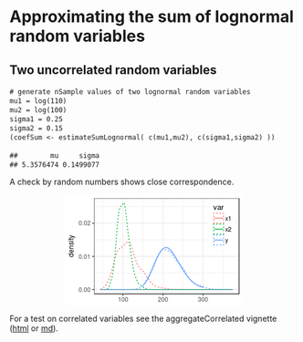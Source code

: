 Approximating the sum of lognormal random variables
===================================================

Two uncorrelated random variables
---------------------------------

    # generate nSample values of two lognormal random variables
    mu1 = log(110)
    mu2 = log(100)
    sigma1 = 0.25
    sigma2 = 0.15
    (coefSum <- estimateSumLognormal( c(mu1,mu2), c(sigma1,sigma2) ))

    ##        mu     sigma 
    ## 5.3576474 0.1499077

A check by random numbers shows close correspondence.

<img src="lognormalSum_files/figure-markdown_strict/unnamed-chunk-3-1.png" style="display:block; margin: auto" />

For a test on correlated variables see the aggregateCorrelated vignette
([html](aggregateCorrelated.html) or [md](aggregateCorrelated.md)).
